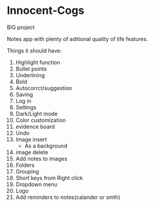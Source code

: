 # Innocent-Cogs
BIG project

Notes app with plenty of aditional quality of life features.

Things it should have:

1. Highlight function
2. Bullet points
3. Underlining
4. Bold
5. Autocorrct/suggestion
6. Saving
7. Log in
8. Settings
9. Dark/Light mode
10. Color customization
11. evidence board
12. Undo
13. Image insert
    + As a background
14. image delete
15. Add notes to images
16. Folders
17. Grouping
18. Short keys from Right click
19. Dropdown menu
20. Logo
21. Add reminders to notes(calander or smth)
